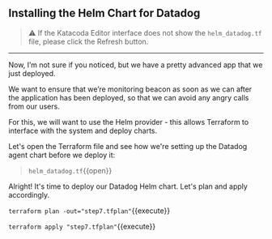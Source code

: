 ## Installing the Helm Chart for Datadog

> ⚠️ If the Katacoda Editor interface does not show the `helm_datadog.tf` file, please click the <i class="fa fa-sync"></i> Refresh button.

---

Now, I’m not sure if you noticed, but we have a pretty advanced app that we just deployed.

We want to ensure that we’re monitoring beacon as soon as we can after the application has been
deployed, so that we can avoid any angry calls from our users.

For this, we will want to use the Helm provider - this allows Terraform to interface with the system and deploy charts.

Let's open the Terraform file and see how we're setting up the Datadog agent chart before we deploy it:

> `helm_datadog.tf`{{open}}

Alright! It's time to deploy our Datadog Helm chart. Let's plan and apply accordingly.

`terraform plan -out="step7.tfplan"`{{execute}}

`terraform apply "step7.tfplan"`{{execute}}
